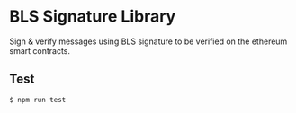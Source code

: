 # BLS Signature Library

Sign & verify messages using BLS signature to be verified on the ethereum smart contracts.


## Test
```
$ npm run test
```